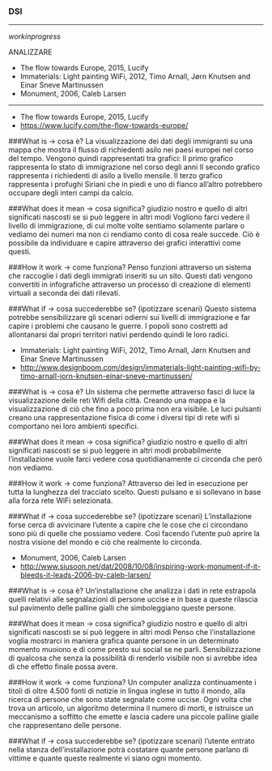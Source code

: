 ### DSI

---------------

_workinprogress_

ANALIZZARE 

* The flow towards Europe, 2015, Lucify
* Immaterials: Light painting WiFi, 2012, Timo Arnall, Jørn Knutsen and Einar Sneve Martinussen
* Monument, 2006, Caleb Larsen

---------------

* The flow towards Europe, 2015, Lucify
* https://www.lucify.com/the-flow-towards-europe/

###What is -> cosa è?
La visualizzazione dei dati degli immigranti su una mappa che mostra il flusso di richiedenti asilo nei paesi europei nel corso del tempo.
Vengono quindi rappresentati tra grafici: 
Il primo grafico rappresenta lo stato di immigrazione nel corso degli anni
Il secondo grafico rappresenta i richiedenti di asilo a livello mensile.
Il terzo grafico rappresenta i profughi Siriani che in piedi e uno di fianco all’altro potrebbero occupare degli interi campi da calcio.


###What does it mean -> cosa significa? giudizio nostro e quello di altri significati nascosti se si può leggere in altri modi
Vogliono farci vedere il livello di immigrazione, di cui molte volte sentiamo solamente parlare o vediamo dei numeri ma non ci rendiamo conto di cosa reale succede. Ciò è possibile da individuare e capire attraverso dei grafici interattivi come questi.


###How it work -> come funziona?
Penso funzioni attraverso un sistema che raccoglie i dati degli immigrati inseriti su un sito. 
Questi dati vengono convertiti in infografiche attraverso un processo di creazione di elementi virtuali a seconda dei dati rilevati.

###What if -> cosa succederebbe se? (ipotizzare scenari)
Questo sistema potrebbe sensibilizzare gli scenari odierni sui livelli di immigrazione e far capire i problemi che causano le guerre.
I popoli sono costretti ad allontanarsi dai propri territori nativi perdendo quindi le loro radici.


* Immaterials: Light painting WiFi, 2012, Timo Arnall, Jørn Knutsen and Einar Sneve Martinussen
* http://www.designboom.com/design/immaterials-light-painting-wifi-by-timo-arnall-jorn-knutsen-einar-sneve-martinussen/

###What is -> cosa è?
Un sistema che permette attraverso fasci di luce la visualizzazione delle reti Wifi della città. 
Creando una mappa e la visualizzazione di ciò che fino a poco prima non era visibile.
Le luci pulsanti creano una rappresentazione fisica di come i diversi tipi di rete wifi si comportano nei loro 
ambienti specifici.

###What does it mean -> cosa significa? giudizio nostro e quello di altri significati nascosti se si può leggere in altri modi
probabilmente l’installazione vuole farci vedere cosa quotidianamente ci circonda che però non vediamo.

###How it work -> come funziona?
Attraverso dei led in esecuzione per tutta la lunghezza del tracciato scelto. Questi pulsano e si sollevano in base alla forza 
rete WiFi selezionata. 

###What if -> cosa succederebbe se? (ipotizzare scenari)
L’installazione forse cerca di avvicinare l’utente a capire che le cose che ci circondano sono più di quelle che possiamo vedere.
Così facendo l’utente può aprire la nostra visione del mondo e ciò che realmente lo circonda. 


* Monument, 2006, Caleb Larsen
* http://www.siusoon.net/dat/2008/10/08/inspiring-work-monument-if-it-bleeds-it-leads-2006-by-caleb-larsen/

###What is -> cosa è?
Un’installazione che analizza i dati in rete estrapola quelli relativi alle segnalazioni di persone uccise e in base a queste rilascia sul pavimento delle palline gialli che simboleggiano queste persone.

###What does it mean -> cosa significa? 
giudizio nostro e quello di altri significati nascosti se si può leggere in altri modi
Penso che l’installazione voglia mostrarci in maniera grafica quante persone in un determinato momento muoiono e di come presto sui social se ne parli.
Sensibilizzazione di qualcosa che senza la possibilità di renderlo visibile non si avrebbe idea di che effetto finale possa avere.

###How it work -> come funziona?
Un computer analizza continuamente i titoli di oltre 4.500 fonti di notizie in lingua inglese in tutto il mondo, alla ricerca di persone che sono state segnalate come uccise. Ogni volta che trova un articolo, un algoritmo determina il numero di morti, e istruisce un meccanismo a soffitto che emette e lascia cadere una piccole palline gialle che rappresentano delle persone.

###What if -> cosa succederebbe se? (ipotizzare scenari)
l’utente entrato nella stanza dell’installazione potrà costatare quante persone parlano di vittime e quante queste realmente vi siano ogni momento.
